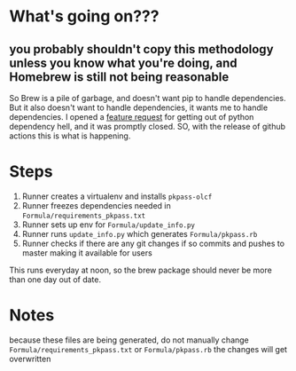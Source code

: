 # What's going on??? 
## you probably shouldn't copy this methodology unless you know what you're doing, and Homebrew is still not being reasonable

So Brew is a pile of garbage, and doesn't want pip to handle dependencies. But it also doesn't want to handle dependencies, it wants me to handle dependencies.
I opened a [feature request](https://github.com/Homebrew/brew/issues/6469) for getting out of python dependency hell, and it was promptly closed. SO, with the release of github actions this is what is happening.

# Steps

1) Runner creates a virtualenv and installs `pkpass-olcf`
2) Runner freezes dependencies needed in `Formula/requirements_pkpass.txt`
3) Runner sets up env for `Formula/update_info.py`
4) Runner runs `update_info.py` which generates `Formula/pkpass.rb`
5) Runner checks if there are any git changes if so commits and pushes to master making it available for users

This runs everyday at noon, so the brew package should never be more than one day out of date.

# Notes
because these files are being generated, do not manually change `Formula/requirements_pkpass.txt` or `Formula/pkpass.rb` the changes will get overwritten
